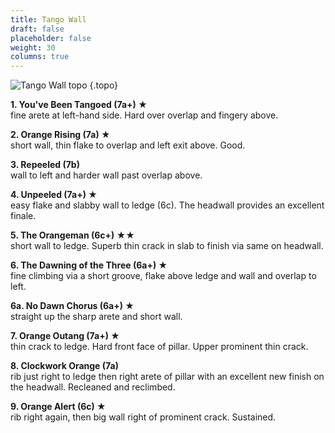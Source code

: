 ```yaml
---
title: Tango Wall
draft: false
placeholder: false
weight: 30
columns: true
---
```



![Tango Wall topo](/img/peak/matlock/Tango-lines.jpg)
{.topo}

**1\. You've Been Tangoed (7a+) ★**  
fine arete at left-hand side. Hard over overlap and fingery above.

**2\. Orange Rising (7a) ★**  
short wall, thin flake to overlap and left exit above. Good.

**3\. Repeeled (7b)**  
wall to left and harder wall past overlap above.

**4\. Unpeeled (7a+) ★**  
easy flake and slabby wall to ledge (6c). The headwall provides an excellent finale.

**5\. The Orangeman (6c+) ★★**  
short wall to ledge. Superb thin crack in slab to finish via same on headwall.

**6\. The Dawning of the Three (6a+) ★**  
fine climbing via a short groove, flake above ledge and wall and overlap to left.

**6a. No Dawn Chorus (6a+) ★**  
straight up the sharp arete and short wall.

**7\. Orange Outang (7a+) ★**  
thin crack to ledge. Hard front face of pillar. Upper prominent thin crack.

**8\. Clockwork Orange (7a)**  
rib just right to ledge then right arete of pillar with an excellent new finish on the headwall. Recleaned and reclimbed.

**9\. Orange Alert (6c) ★**  
rib right again, then big wall right of prominent crack. Sustained.

